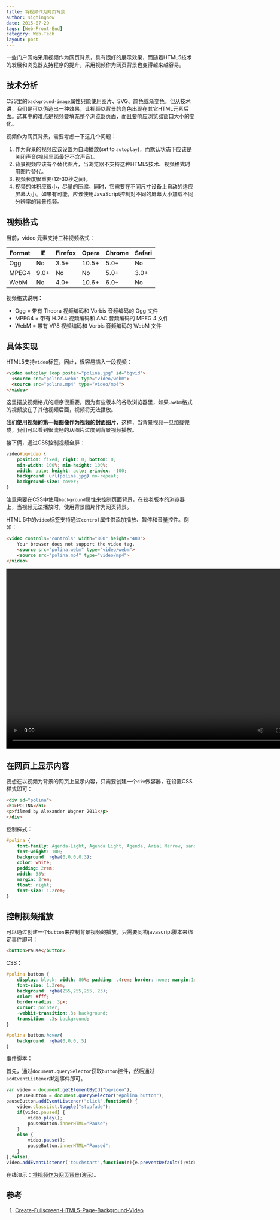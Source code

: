 ```yaml
---
title: 将视频作为网页背景
author: sighingnow
date: 2015-07-29
tags: [Web-Front-End]
category: Web-Tech
layout: post
---
```


一些门户网站采用视频作为网页背景，具有很好的展示效果，而随着HTML5技术的发展和浏览器支持程序的提升，采用视频作为网页背景也变得越来越容易。

技术分析
-------

CSS里的`background-image`属性只能使用图片、SVG、颜色或渐变色。但从技术讲，我们是可以伪造出一种效果，让视频以背景的角色出现在其它HTML元素后面。这其中的难点是视频要填充整个浏览器页面，而且要响应浏览器窗口大小的变化。

视频作为网页背景，需要考虑一下这几个问题：

1. 作为背景的视频应该设置为自动播放(set to `autoplay`)，而默认状态下应该是关闭声音(视频里面最好不含声音)。
2. 背景视频应该有个替代图片，当浏览器不支持这种HTML5技术、视频格式时用图片替代。
3. 视频长度很重要(12-30秒之间)。
4. 视频的体积应很小，尽量的压缩。同时，它需要在不同尺寸设备上自动的适应屏幕大小。如果有可能，应该使用JavaScript控制对不同的屏幕大小加载不同分辨率的背景视频。

<!--more-->

视频格式
-------

当前，video 元素支持三种视频格式：

| Format  |  IE  |  Firefox  | Opera   |   Chrome  |  Safari |
|---------|------|-----------|---------|-----------|---------|
| Ogg     | No   | 3.5+      | 10.5+   | 5.0+      | No      |
| MPEG4   | 9.0+ | No        | No      | 5.0+      | 3.0+    |
| WebM    | No   | 4.0+      | 10.6+   | 6.0+      | No      |

视频格式说明：

+ Ogg = 带有 Theora 视频编码和 Vorbis 音频编码的 Ogg 文件
+ MPEG4 = 带有 H.264 视频编码和 AAC 音频编码的 MPEG 4 文件
+ WebM = 带有 VP8 视频编码和 Vorbis 音频编码的 WebM 文件

具体实现
-------

HTML5支持`video`标签，因此，很容易插入一段视频：

~~~html
<video autoplay loop poster="polina.jpg" id="bgvid">
  <source src="polina.webm" type="video/webm">
  <source src="polina.mp4" type="video/mp4">
</video>
~~~

这里摆放视频格式的顺序很重要，因为有些版本的谷歌浏览器里，如果`.webm`格式的视频放在了其他视频后面，视频将无法播放。

**我们使用视频的第一帧图像作为视频的封面图片**，这样，当背景视频一旦加载完成，我们可以看到很流畅的从图片过度到背景视频播放。

接下俩，通过CSS控制视频全屏：

~~~css
video#bgvideo {
    position: fixed; right: 0; bottom: 0;
    min-width: 100%; min-height: 100%;
    width: auto; height: auto; z-index: -100;
    background: url(polina.jpg) no-repeat;
    background-size: cover;
}
~~~

注意需要在CSS中使用`background`属性来控制页面背景，在较老版本的浏览器上，当视频无法播放时，使用背景图片作为网页背景。

HTML 5中的`video`标签支持通过`control`属性供添加播放、暂停和音量控件。例如：

~~~html
<video controls="controls" width="800" height="480">
    Your browser does not support the video tag.
    <source src="polina.webm" type="video/webm">
    <source src="polina.mp4" type="video/mp4">
</video>
~~~

<video controls="controls" width="800" height="480">
    Your browser does not support the video tag.
    <source src="{{site.url}}/resource/web_video_background/polina.webm" type="video/webm">
    <source src="{{site.url}}/resource/web_video_background/polina.mp4" type="video/mp4">
</video>

在网页上显示内容
--------------

要想在以视频为背景的网页上显示内容，只需要创建一个`div`做容器，在设置CSS样式即可：

~~~html
<div id="polina">
<h1>POLINA</h1>
<p>filmed by Alexander Wagner 2011</p>
</div>
~~~

控制样式：

~~~css
#polina {
    font-family: Agenda-Light, Agenda Light, Agenda, Arial Narrow, sans-serif;
    font-weight: 100;
    background: rgba(0,0,0,0.3);
    color: white;
    padding: 2rem;
    width: 33%;
    margin: 2rem;
    float: right;
    font-size: 1.2rem;
}
~~~

控制视频播放
----------

可以通过创建一个`button`来控制背景视频的播放，只需要同构javascript脚本来绑定事件即可：

~~~html
<button>Pause</button>
~~~

CSS：

~~~css
#polina button {
    display: block; width: 80%; padding: .4rem; border: none; margin:1rem auto;
    font-size: 1.3rem;
    background: rgba(255,255,255,.23);
    color: #fff;
    border-radius: 3px;
    cursor: pointer;
    -webkit-transition:.3s background;
    transition: .3s background;
}

#polina button:hover{
    background: rgba(0,0,0,.5)
}
~~~

事件脚本：

首先，通过`document.querySelector`获取`button`控件，然后通过`addEventListener`绑定事件即可。

~~~javascript
var video = document.getElementById("bgvideo"),
    pauseButton = document.querySelector("#polina button");
pauseButton.addEventListener("click",function() {
    video.classList.toggle("stopfade");
    if(video.paused) {
        video.play();
        pauseButton.innerHTML="Pause";
    }
    else {
        video.pause();
        pauseButton.innerHTML="Paused";
    }
},false);
video.addEventListener('touchstart',function(e){e.preventDefault();video.play();})
~~~

在线演示：[将视频作为网页背景(演示)]({{site.url}}/demos/web_video_background/web_video_background.html)。

参考
----

1. [Create-Fullscreen-HTML5-Page-Background-Video](http://demosthenes.info/blog/777/Create-Fullscreen-HTML5-Page-Background-Video)

